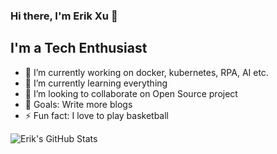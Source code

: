 ### Hi there, I'm Erik Xu 👋

## I'm a Tech Enthusiast

- 🔭 I’m currently working on docker, kubernetes, RPA, AI etc.
- 🌱 I’m currently learning everything 
- 👯 I’m looking to collaborate on Open Source project
- 🥅 Goals: Write more blogs
- ⚡ Fun fact: I love to play basketball

<img align="left" alt="Erik's GitHub Stats" src="https://github-readme-stats.codestackr.vercel.app/api?username=ErikXu&show_icons=true&hide_border=true" />
